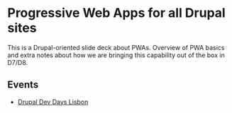 # Progressive Web Apps for all Drupal sites

This is a Drupal-oriented slide deck about PWAs. Overview of PWA basics and extra notes about how we are bringing this capability out of the box in D7/D8.

## Events

* [Drupal Dev Days Lisbon](https://lisbon2018.drupaldays.org/sessions/progressive-web-apps-all-drupal-sites)

